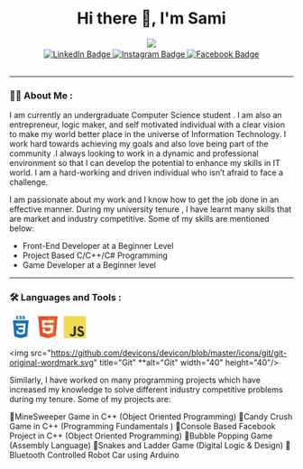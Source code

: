  <h1 align="center">
 Hi there 👋, I'm Sami   
</h1>
 
 <div id="header" align="center">
  <img src="https://media.giphy.com/media/xBTSwCTFkgfcdTjHMz/giphy.gif" width="100"/>
</div>

<div id="badges" align="center">
  <a href="https://www.linkedin.com/in/msamishakoor/">
    <img src="https://img.shields.io/badge/LinkedIn-blue?style=for-the-badge&logo=linkedin&logoColor=white" alt="LinkedIn Badge"/>
  </a>
  <a href="https://www.instagram.com/qalandar_sami/">
    <img src="https://img.shields.io/badge/Instagram-black?style=for-the-badge&logo=instagram&logoColor=white" alt="Instagram Badge"/>
  </a>
  <a href="https://web.facebook.com/sami.shakoor.5">
    <img src="https://img.shields.io/badge/Facebook-blue?style=for-the-badge&logo=facebook&logoColor=white" alt="Facebook Badge"/>
  </a>
  
</div>


<div id="badges" align="center">
 <img src="https://komarev.com/ghpvc/?username=samishakoor&style=flat-square&color=blue" alt=""/>
</div>


---
### :man_technologist: About Me :

I am currently an undergraduate Computer Science student . I am also an entrepreneur, logic maker, and self motivated individual with a clear vision to make my world better place in the universe of Information Technology. I work hard towards achieving my goals and also love being part of the community .I always looking to work in a dynamic and professional environment so that I can develop the potential to enhance my skills in IT world. I am a hard-working and driven individual who isn’t afraid to face a challenge.

<p>
I am passionate about my work and I know how to get the job done in an effective manner. During my university tenure , I have learnt many skills that are market and industry competitive. Some of my skills are mentioned below:  
</p>


-   Front-End Developer at a Beginner Level
-   Project Based C/C++/C# Programming
-   Game Developer at a Beginner level


---
### :hammer_and_wrench: Languages and Tools :



<div>


  <img src="https://github.com/devicons/devicon/blob/master/icons/css3/css3-plain-wordmark.svg"  title="CSS3" alt="CSS" width="40" height="40"/>&nbsp;
  <img src="https://github.com/devicons/devicon/blob/master/icons/html5/html5-original.svg" title="HTML5" alt="HTML" width="40" height="40"/>&nbsp;
  <img src="https://github.com/devicons/devicon/blob/master/icons/javascript/javascript-original.svg" title="JavaScript" alt="JavaScript" width="40" height="40"/>&nbsp;

  <img src="https://github.com/devicons/devicon/blob/master/icons/git/git-original-wordmark.svg" title="Git" **alt="Git" width="40" height="40"/>
</div>













Similarly, I have worked on many programming projects which have increased my knowledge to solve different industry competitive problems during my tenure. Some of my projects are:

📍MineSweeper Game in C++ (Object Oriented Programming)
📍Candy Crush Game in C++ (Programming Fundamentals )
📍Console Based Facebook Project in C++ (Object Oriented Programming)
📍Bubble Popping Game (Assembly Language)
📍Snakes and Ladder Game (Digital Logic & Design)
📍Bluetooth Controlled Robot Car using Arduino 



